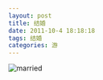 ```yaml
---
layout: post
title: 结婚
date: 2011-10-4 18:18:18
tags: 结婚
categories: 游
---
```


![married](http://farm8.staticflickr.com/7390/9366584123_a4eb05aa2c_o.jpg)
